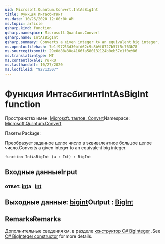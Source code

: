 ```yaml
---
uid: Microsoft.Quantum.Convert.IntAsBigInt
title: Функция Интасбигинт
ms.date: 10/26/2020 12:00:00 AM
ms.topic: article
qsharp.kind: function
qsharp.namespace: Microsoft.Quantum.Convert
qsharp.name: IntAsBigInt
qsharp.summary: Converts a given integer to an equivalent big integer.
ms.openlocfilehash: 7e1f97253d30bfd62c9c8b9f0727b57f5c763b78
ms.sourcegitcommit: 29e0d88a30e4166fa580132124b0eb57e1f0e986
ms.translationtype: MT
ms.contentlocale: ru-RU
ms.lasthandoff: 10/27/2020
ms.locfileid: "92713507"
---
```

# <a name="intasbigint-function"></a><span data-ttu-id="27f88-102">Функция Интасбигинт</span><span class="sxs-lookup"><span data-stu-id="27f88-102">IntAsBigInt function</span></span>

<span data-ttu-id="27f88-103">Пространство имен: [Microsoft. тактов. Convert](xref:Microsoft.Quantum.Convert)</span><span class="sxs-lookup"><span data-stu-id="27f88-103">Namespace: [Microsoft.Quantum.Convert](xref:Microsoft.Quantum.Convert)</span></span>

<span data-ttu-id="27f88-104">Пакеты [](https://nuget.org/packages/)</span><span class="sxs-lookup"><span data-stu-id="27f88-104">Package: [](https://nuget.org/packages/)</span></span>


<span data-ttu-id="27f88-105">Преобразует заданное целое число в эквивалентное большое целое число.</span><span class="sxs-lookup"><span data-stu-id="27f88-105">Converts a given integer to an equivalent big integer.</span></span>

```qsharp
function IntAsBigInt (a : Int) : BigInt
```


## <a name="input"></a><span data-ttu-id="27f88-106">Входные данные</span><span class="sxs-lookup"><span data-stu-id="27f88-106">Input</span></span>

### <a name="a--int"></a><span data-ttu-id="27f88-107">ответ. [int](xref:microsoft.quantum.lang-ref.int)</span><span class="sxs-lookup"><span data-stu-id="27f88-107">a : [Int](xref:microsoft.quantum.lang-ref.int)</span></span>





## <a name="output--bigint"></a><span data-ttu-id="27f88-108">Выходные данные: [bigint](xref:microsoft.quantum.lang-ref.bigint)</span><span class="sxs-lookup"><span data-stu-id="27f88-108">Output : [BigInt](xref:microsoft.quantum.lang-ref.bigint)</span></span>



## <a name="remarks"></a><span data-ttu-id="27f88-109">Remarks</span><span class="sxs-lookup"><span data-stu-id="27f88-109">Remarks</span></span>

<span data-ttu-id="27f88-110">Дополнительные сведения см. в разделе [конструктор C# BigInteger](https://docs.microsoft.com/dotnet/api/system.numerics.biginteger.-ctor?view=netframework-4.7.2#System_Numerics_BigInteger__ctor_System_Int64_) .</span><span class="sxs-lookup"><span data-stu-id="27f88-110">See [C# BigInteger constructor](https://docs.microsoft.com/dotnet/api/system.numerics.biginteger.-ctor?view=netframework-4.7.2#System_Numerics_BigInteger__ctor_System_Int64_) for more details.</span></span>